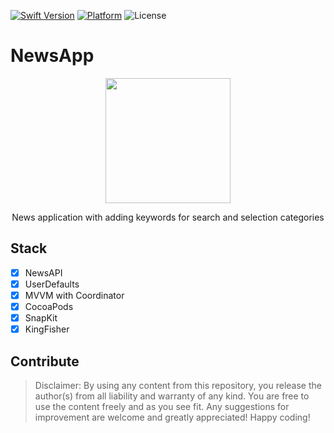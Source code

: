 [![Swift Version][swift-image]][swift-url]
[![Platform](https://img.shields.io/cocoapods/p/LFAlertController.svg?style=flat)](http://cocoapods.org/pods/LFAlertController)
![License](https://img.shields.io/badge/license-MIT-%23373737)
# NewsApp 
<p align="center">
<img src= "https://media.giphy.com/media/01qqBk4CEwHeHQpwxv/giphy.gif" width="200" >
</p>
<p align="center">
    News application with adding keywords for search and selection categories
 </p>
  
## Stack
- [x] NewsAPI
- [x] UserDefaults
- [x] MVVM with Coordinator
- [x] CocoaPods
- [x] SnapKit
- [x] KingFisher    

## Contribute
>Disclaimer: By using any content from this repository, you release the author(s) from all liability and warranty of any kind. You are free to use the content freely and as you see fit. Any suggestions for improvement are welcome and greatly appreciated! Happy coding!






[swift-image]:https://img.shields.io/badge/swift-5.6-orange.svg
[swift-url]: https://swift.org/
